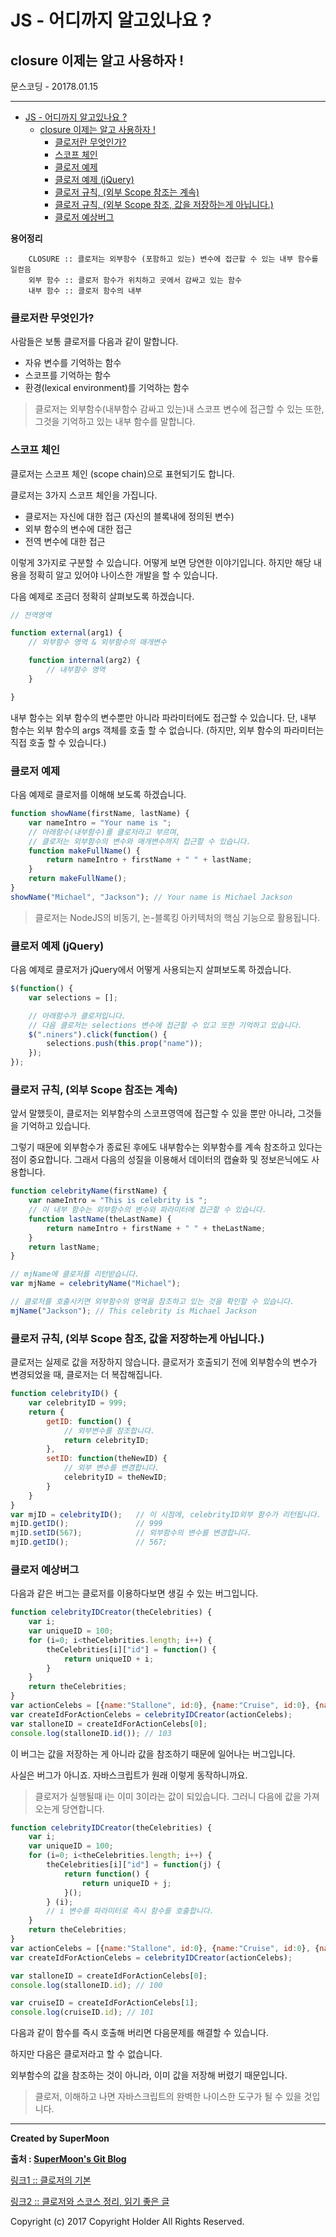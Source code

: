 # JS - 어디까지 알고있나요 ?
## closure 이제는 알고 사용하자 !

<div class="pull-right"> 문스코딩 - 20178.01.15 </div>

---

<!-- @import "[TOC]" {cmd="toc" depthFrom=1 depthTo=6 orderedList=false} -->
<!-- code_chunk_output -->

* [JS - 어디까지 알고있나요 ?](#js-어디까지-알고있나요)
	* [closure 이제는 알고 사용하자 !](#closure-이제는-알고-사용하자)
		* [클로저란 무엇인가?](#클로저란-무엇인가)
		* [스코프 체인](#스코프-체인)
		* [클로저 예제](#클로저-예제)
		* [클로저 예제 (jQuery)](#클로저-예제-jquery)
		* [클로저 규칙, (외부 Scope 참조는 계속)](#클로저-규칙-외부-scope-참조는-계속)
		* [클로저 규칙, (외부 Scope 참조, 값을 저장하는게 아닙니다.)](#클로저-규칙-외부-scope-참조-값을-저장하는게-아닙니다)
		* [클로저 예상버그](#클로저-예상버그)

<!-- /code_chunk_output -->


**용어정리**
```
    CLOSURE :: 클로저는 외부함수 (포함하고 있는) 변수에 접근할 수 있는 내부 함수를 일컫음
    외부 함수 :: 클로저 함수가 위치하고 곳에서 감싸고 있는 함수
    내부 함수 :: 클로저 함수의 내부
```

### 클로저란 무엇인가?

사람들은 보통 클로저를 다음과 같이 말합니다.

- 자유 변수를 기억하는 함수
- 스코프를 기억하는 함수
- 환경(lexical environment)를 기억하는 함수

> 클로저는 외부함수(내부함수 감싸고 있는)내 스코프 변수에 접근할 수 있는 또한, 그것을 기억하고 있는 내부 함수를 말합니다.

### 스코프 체인

클로저는 스코프 체인 (scope chain)으로 표현되기도 합니다.

클로저는 3가지 스코프 체인을 가집니다.

- 클로저는 자신에 대한 접근 (자신의 블록내에 정의된 변수)
- 외부 함수의 변수에 대한 접근
- 전역 변수에 대한 접근

이렇게 3가지로 구분할 수 있습니다. 어떻게 보면 당연한 이야기입니다.
하지만 해당 내용을 정확히 알고 있어야 나이스한 개발을 할 수 있습니다.

다음 예제로 조금더 정확히 살펴보도록 하겠습니다.

```js
// 전역영역

function external(arg1) {
	// 외부함수 영역 & 외부함수의 매개변수

	function internal(arg2) {
		// 내부함수 영역
	}

}
```

내부 함수는 외부 함수의 변수뿐만 아니라 파라미터에도 접근할 수 있습니다.
단, 내부 함수는 외부 함수의 args 객체를 호출 할 수 없습니다.
(하지만, 외부 함수의 파라미터는 직접 호출 할 수 있습니다.)

### 클로저 예제

다음 예제로 클로저를 이해해 보도록 하겠습니다.

```js
function showName(firstName, lastName) {
    var nameIntro = "Your name is ";
    // 아래함수(내부함수)를 클로저라고 부르며,
    // 클로저는 외부함수의 변수와 매개변수까지 접근할 수 있습니다.
    function makeFullName() {
        return nameIntro + firstName + " " + lastName;
    }
    return makeFullName();
}
showName("Michael", "Jackson"); // Your name is Michael Jackson
```

> 클로저는 NodeJS의 비동기, 논-블록킹 아키텍처의 핵심 기능으로 활용됩니다.

### 클로저 예제 (jQuery)

다음 예제로 클로저가 jQuery에서 어떻게 사용되는지 살펴보도록 하겠습니다.

```js
$(function() {
    var selections = [];

    // 아래함수가 클로저입니다.
    // 다음 클로저는 selections 변수에 접근할 수 있고 또한 기억하고 있습니다.
    $(".niners").click(function() {         
        selections.push(this.prop("name"));
    });
});
```
### 클로저 규칙, (외부 Scope 참조는 계속)

앞서 말했듯이, 클로저는 외부함수의 스코프영역에 접근할 수 있을 뿐만 아니라,
그것들을 기억하고 있습니다.

그렇기 때문에 외부함수가 종료된 후에도 내부함수는 외부함수를 계속 참조하고 있다는 점이 중요합니다.
그래서 다음의 성질을 이용해서 데이터의 캡슐화 및 정보은닉에도 사용합니다.

```js
function celebrityName(firstName) {
    var nameIntro = "This is celebrity is ";
    // 이 내부 함수는 외부함수의 변수와 파라미터에 접근할 수 있습니다.
    function lastName(theLastName) {
        return nameIntro + firstName + " " + theLastName;
    }
    return lastName;
}

// mjName에 클로저를 리턴받습니다.
var mjName = celebrityName("Michael");

// 클로저를 호출시키면 외부함수의 영역을 참조하고 있는 것을 확인할 수 있습니다.
mjName("Jackson"); // This celebrity is Michael Jackson
```

### 클로저 규칙, (외부 Scope 참조, 값을 저장하는게 아닙니다.)

클로저는 실제로 값을 저장하지 않습니다.
클로저가 호출되기 전에 외부함수의 변수가 변경되었을 때, 클로저는 더 복잡해집니다.

```js
function celebrityID() {
    var celebrityID = 999;
    return {
        getID: function() {
            // 외부변수를 참조합니다.
            return celebrityID;
        },
        setID: function(theNewID) {
            // 외부 변수를 변경합니다.
            celebrityID = theNewID;
        }
    }
}
var mjID = celebrityID();   // 이 시점에, celebrityID외부 함수가 리턴됩니다.
mjID.getID();               // 999
mjID.setID(567);            // 외부함수의 변수를 변경합니다.
mjID.getID();               // 567;
```

### 클로저 예상버그

다음과 같은 버그는 클로저를 이용하다보면 생길 수 있는 버그입니다.

```js
function celebrityIDCreator(theCelebrities) {
    var i;
    var uniqueID = 100;
    for (i=0; i<theCelebrities.length; i++) {
        theCelebrities[i]["id"] = function() {
            return uniqueID + i;
        }
    }
    return theCelebrities;
}
var actionCelebs = [{name:"Stallone", id:0}, {name:"Cruise", id:0}, {name:"Willis", id:0}];
var createIdForActionCelebs = celebrityIDCreator(actionCelebs);
var stalloneID = createIdForActionCelebs[0];
console.log(stalloneID.id()); // 103
```

이 버그는 값을 저장하는 게 아니라 값을 참조하기 때문에 일어나는 버그입니다.

사실은 버그가 아니죠. 자바스크립트가 원래 이렇게 동작하니까요.

> 클로저가 실행될때 i는 이미 3이라는 값이 되있습니다. 그러니 다음에 값을 가져오는게 당연합니다.

```js
function celebrityIDCreator(theCelebrities) {
    var i;
    var uniqueID = 100;
    for (i=0; i<theCelebrities.length; i++) {
        theCelebrities[i]["id"] = function(j) {
            return function() {
                return uniqueID + j;
            }();
        } (i);
        // i 변수를 파라미터로 즉시 함수를 호출합니다.
    }
    return theCelebrities;
}
var actionCelebs = [{name:"Stallone", id:0}, {name:"Cruise", id:0}, {name:"Willis", id:0}];
var createIdForActionCelebs = celebrityIDCreator(actionCelebs);

var stalloneID = createIdForActionCelebs[0];
console.log(stalloneID.id); // 100

var cruiseID = createIdForActionCelebs[1];
console.log(cruiseID.id); // 101
```

다음과 같이 함수를 즉시 호출해 버리면 다음문제를 해결할 수 있습니다.

하지만 다음은 클로저라고 할 수 없습니다.

외부함수의 값을 참조하는 것이 아니라, 이미 값을 저장해 버렸기 때문입니다.

> 클로저, 이해하고 나면 자바스크립트의 완벽한 나이스한 도구가 될 수 있을 것입니다.

---

**Created by SuperMoon**

**출처 : [SuperMoon's Git Blog](https://github.com/jm921106)**

[링크1 :: 클로저의 기본](http://chanlee.github.io/2013/12/10/understand-javascript-closure/)

[링크2 :: 클로저와 스코스 정리, 읽기 좋은 글](http://meetup.toast.com/posts/86)

Copyright (c) 2017 Copyright Holder All Rights Reserved.
